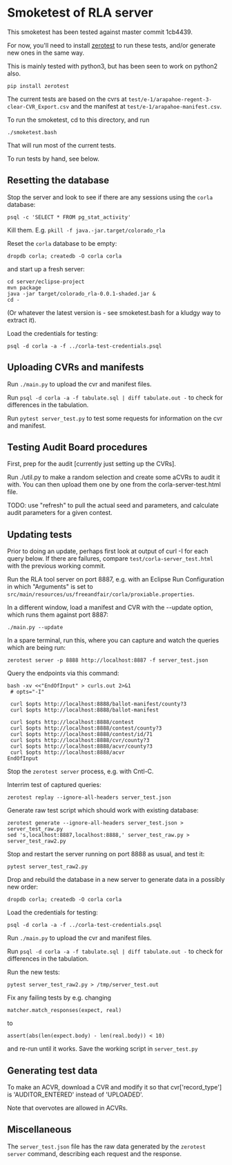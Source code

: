 # Smoketest of RLA server

This smoketest has been tested against master commit 1cb4439.

For now, you'll need to install
[zerotest](https://github.com/jjyr/zerotest)
to run these tests, and/or generate new ones in the same way.

This is mainly tested with python3, but has been seen to work
on python2 also.

`pip install zerotest`

The current tests are based on the cvrs at
`test/e-1/arapahoe-regent-3-clear-CVR_Export.csv`
and the manifest at `test/e-1/arapahoe-manifest.csv`.

To run the smoketest, cd to this directory, and run

`./smoketest.bash`

That will run most of the current tests.

To run tests by hand, see below.

## Resetting the database

Stop the server and look to see if there are any sessions
using the `corla` database:

`psql -c 'SELECT * FROM pg_stat_activity'`

Kill them.  E.g. `pkill -f java.-jar.target/colorado_rla`

Reset the `corla` database to be empty:

`dropdb corla; createdb -O corla corla`

and start up a fresh server:

```
cd server/eclipse-project
mvn package
java -jar target/colorado_rla-0.0.1-shaded.jar &
cd -
```

(Or whatever the latest version is - see smoketest.bash for a kludgy way to extract it).

Load the credentials for testing:

`psql -d corla -a -f ../corla-test-credentials.psql`

## Uploading CVRs and manifests

Run `./main.py` to upload the cvr and manifest files.

Run `psql -d corla -a -f tabulate.sql | diff tabulate.out -`
to check for differences in the tabulation.

Run `pytest server_test.py` to test some requests for information on the
cvr and manifest.

## Testing Audit Board procedures

First, prep for the audit [currently just setting up the CVRs].

Run ./util.py to make a random selection and create some aCVRs to audit it with.
You can then upload them one by one from the corla-server-test.html file.

TODO: use "refresh" to pull the actual seed and parameters, and
calculate audit parameters for a given contest.

## Updating tests
Prior to doing an update, perhaps first look at output of curl -I for each query below.
If there are failures, compare `test/corla-server_test.html` with the previous working commit.

Run the RLA tool server on port 8887, e.g. with an Eclipse Run
Configuration in which "Arguments" is set to
`src/main/resources/us/freeandfair/corla/proxiable.properties`.

In a different window, load a manifest and CVR with the --update option,
which runs them against port 8887:

`./main.py --update`

In a spare terminal, run this, where you can capture and watch the
queries which are being run:

```
zerotest server -p 8888 http://localhost:8887 -f server_test.json
```

Query the endpoints via this command:
```
bash -xv <<"EndOfInput" > curls.out 2>&1
 # opts="-I"

 curl $opts http://localhost:8888/ballot-manifest/county?3
 curl $opts http://localhost:8888/ballot-manifest

 curl $opts http://localhost:8888/contest
 curl $opts http://localhost:8888/contest/county?3
 curl $opts http://localhost:8888/contest/id/71
 curl $opts http://localhost:8888/cvr/county?3
 curl $opts http://localhost:8888/acvr/county?3
 curl $opts http://localhost:8888/acvr
EndOfInput
```

Stop the `zerotest server` process, e.g. with Cntl-C.

Interrim test of captured queries:

`zerotest replay --ignore-all-headers server_test.json`

Generate raw test script which should work with existing database:

```
zerotest generate --ignore-all-headers server_test.json > server_test_raw.py 
sed 's,localhost:8887,localhost:8888,' server_test_raw.py > server_test_raw2.py
```

Stop and restart the server running on port 8888 as usual, and test it:

`pytest server_test_raw2.py`

Drop and rebuild the database in a new server to generate data in a possibly new
order:


`dropdb corla; createdb -O corla corla`

Load the credentials for testing:

`psql -d corla -a -f ../corla-test-credentials.psql`

Run `./main.py` to upload the cvr and manifest files.

Run `psql -d corla -a -f tabulate.sql | diff tabulate.out -`
to check for differences in the tabulation.

Run the new tests:

`pytest server_test_raw2.py > /tmp/server_test.out`

Fix any failing tests by e.g. changing

`matcher.match_responses(expect, real)`

to

`assert(abs(len(expect.body) - len(real.body)) < 10)`

and re-run until it works.  Save the working script in `server_test.py`

## Generating test data

To make an ACVR, download a CVR and modify it so that cvr['record_type']
is 'AUDITOR_ENTERED' instead of 'UPLOADED'.

Note that overvotes are allowed in ACVRs.

## Miscellaneous

The `server_test.json` file has the raw data generated by the
`zerotest server` command, describing each request and the response.
